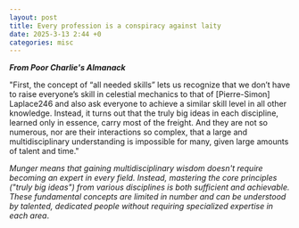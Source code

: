 ```yaml
---
layout: post
title: Every profession is a conspiracy against laity
date: 2025-3-13 2:44 +0
categories: misc
---
```



***From Poor Charlie's Almanack***

"First, the concept of “all needed skills” lets us recognize that we don’t have to raise everyone’s skill in celestial mechanics to that of [Pierre-Simon] Laplace246 and also ask everyone to achieve a similar skill level in all other knowledge. Instead, it turns out that the truly big ideas in each discipline, learned only in essence, carry most of the freight. And they are not so numerous, nor are their interactions so complex, that a large and multidisciplinary understanding is impossible for many, given large amounts of talent and time."


*Munger means that gaining multidisciplinary wisdom doesn't require becoming an expert in every field. Instead, mastering the core principles ("truly big ideas") from various disciplines is both sufficient and achievable. These fundamental concepts are limited in number and can be understood by talented, dedicated people without requiring specialized expertise in each area*.






